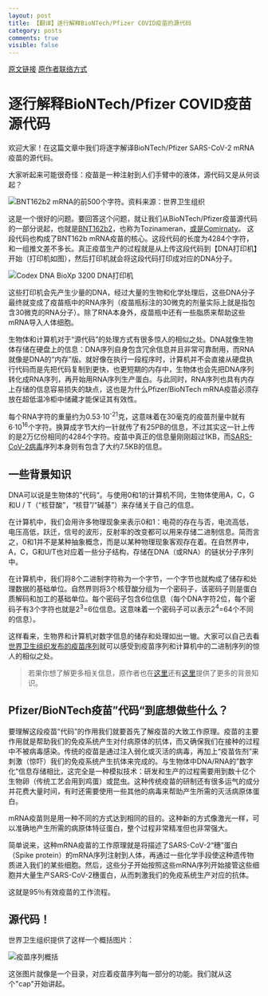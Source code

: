 ```yaml
---
layout: post
title: 【翻译】逐行解释BioNTech/Pfizer COVID疫苗的源代码
category: posts
comments: true
visible: false
---
```


[原文链接](https://berthub.eu/articles/posts/reverse-engineering-source-code-of-the-biontech-pfizer-vaccine/)
[原作者联络方式](mailto:bert@hubertnet.nl)

# 逐行解释BioNTech/Pfizer COVID疫苗源代码

欢迎大家！在这篇文章中我们将逐字解译BioNTech/Pfizer SARS-CoV-2 mRNA疫苗的源代码。

大家听起来可能很奇怪：疫苗是一种注射到人们手臂中的液体，源代码又是从何谈起？

![BNT162b2 mRNA的前500个字符。资料来源：世界卫生组织](https://berthub.eu/articles/bnt162b2.png)

这是一个很好的问题。要回答这个问题，就让我们从BioNTech/Pfizer疫苗源代码的一部分说起，也就是[BNT162b2](https://en.wikipedia.org/wiki/Tozinameran)，也称为Tozinameran，[或是Comirnaty](https://twitter.com/PowerDNS_Bert/status/1342109138965422083)。
这段代码也构成了BNT162b mRNA疫苗的核心。这段代码的长度为4284个字符，和一组推文差不多长。真正疫苗生产的过程就是从上传这段代码到【DNA打印机】开始（打印机如图），然后打印机就会将这段代码打印成对应的DNA分子。

![Codex DNA BioXp 3200 DNA打印机](https://berthub.eu/articles/bioxp-3200.jpg)

这些打印机会先产生少量的DNA，经过大量的生物和化学处理后，这些DNA分子最终就变成了疫苗瓶中的RNA序列（疫苗瓶标注的30微克的剂量实际上就是指包含30微克的RNA分子）。除了RNA本身外，疫苗瓶中还有一些脂质来帮助这些mRNA导入人体细胞。

生物体和计算机对于“源代码”的处理方式有很多惊人的相似之处。DNA就像生物体存储在硬盘上的信息：DNA序列自身包含冗余信息并且非常可靠耐用，而RNA就像是DNA的“内存”版。就好像在执行一段程序时，计算机并不会直接从硬盘执行代码而是先把代码复制到更快，也更短期的内存中，生物体也会先把DNA序列转化成RNA序列，再开始用RNA序列生产蛋白。与此同时，RNA序列也具有内存上存储的信息容易损失的缺点，这也是为什么Pfizer/BioNTech mRNA疫苗必须存放在超低温冷柜中储藏才能保证其有效性。

每个RNA字符的重量约为0.53·10<sup>-21</sup>克，这意味着在30毫克的疫苗剂量中就有6·10<sup>16</sup>个字符。换算成字节大约一针就传了有25PB的信息，不过其实这一针上传的是2万亿份相同的4284个字符。疫苗中真正的信息量刚刚超过1KB，而[SARS-CoV-2病毒](https://www.ncbi.nlm.nih.gov/projects/sviewer/?id=NC_045512&tracks=[key:sequence_track,name:Sequence,display_name:Sequence,id:STD649220238,annots:Sequence,ShowLabel:false,ColorGaps:false,shown:true,order:1][key:gene_model_track,name:Genes,display_name:Genes,id:STD3194982005,annots:Unnamed,Options:ShowAllButGenes,CDSProductFeats:true,NtRuler:true,AaRuler:true,HighlightMode:2,ShowLabel:true,shown:true,order:9]&v=1:29903&c=null&select=null&slim=0)序列本身则有包含了大约7.5KB的信息。

## 一些背景知识

DNA可以说是生物体的”代码“。与使用0和1的计算机不同，生物体使用A，C，G和U / T（“核苷酸”，“核苷”/“碱基”）来存储关于自己的信息。

在计算机中，我们会用许多物理现象来表示0和1：电荷的存在与否，电流高低，电压高低，跃迁，信号的波形，反射率的改变都可以用来存储二进制信息。简而言之，0和1并不是某种抽象概念，而是以某种物理现象客观存在着。在自然界中，A，C，G和U/T也对应着一些分子结构，存储在DNA（或RNA）的链状分子序列中。

在计算机中，我们将8个二进制字符称为一个字节，一个字节也就构成了储存和处理数据的基础单位。自然界则将3个核苷酸分组为一个密码子，该密码子则是蛋白质解码和加工的基础单位。每个密码子包含6位信息（每个DNA字符2位，每个密码子有3个字符也就是2<sup>3</sup>=6位信息。这意味着一个密码子可以表示2<sup>4</sup>=64个不同的信息）。

这样看来，生物界和计算机对数字信息的储存和处理如出一辙。大家可以自己去看[世界卫生组织发布的疫苗序列](https://mednet-communities.net/inn/db/media/docs/11889.doc)就可以感受到疫苗序列和计算机中的二进制序列的惊人的相似之处。

> 若果你想了解更多相关信息，原作者也在[这里](https://berthub.eu/articles/posts/what-is-life/)还有[这里](https://berthub.eu/dna/)提供了更多的背景知识。

## Pfizer/BioNTech疫苗”代码“到底想做些什么？

要理解这段疫苗“代码”的作用我们就要首先了解疫苗的大致工作原理。疫苗的主要作用就是帮助我们的免疫系统产生对付病原体的抗体，而又确保我们在接种的过程中不被病毒感染。传统的疫苗是通过注入弱化或灭活的病毒，再加上“疫苗佐剂”来刺激（惊吓）我们的免疫系统产生抗体来完成的。与生物体中DNA/RNA的”数字化“信息存储相比，这完全是一种模拟技术：研发和生产的过程需要用到数十亿个生物卵（传统工艺会用到鸡蛋）或昆虫。这种传统疫苗的研制还有很多运气的成分并花费大量时间，有时还需要使用一些其他的病毒来帮助产生所需的灭活病原体蛋白。

mRNA疫苗则是用一种不同的方式达到相同的目的。这种新的方式像激光一样，可以准确地产生所需的病原体特征蛋白，整个过程非常精准但也非常强大。

简单说来，这种mRNA疫苗的工作原理就是将描述了SARS-CoV-2“穗”蛋白（Spike protein）的mRNA序列注射到人体，再通过一些化学手段使这种遗传物质进入我们的某些细胞。然后，这些分子开始按照这些mRNA序列开始接管这些细胞并大量生产SARS-CoV-2穗蛋白，从而刺激我们的免疫系统生产对应的抗体。

这就是95％有效疫苗的工作流程。

## 源代码！

世界卫生组织提供了这样一个概括图片：

![疫苗序列概括](https://berthub.eu/articles/vaccine-toc.png)

这张图片就像是一个目录，对应着疫苗序列每一部分的功能。我们就从这个"cap"开始讲起。

